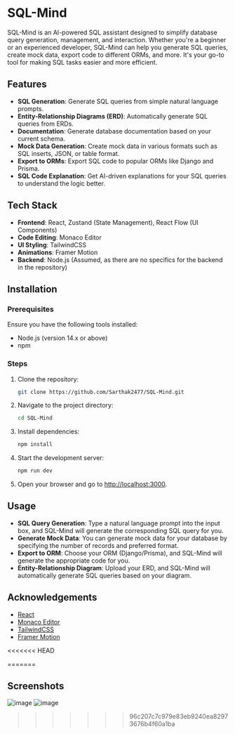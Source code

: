 # SQL-Mind

SQL-Mind is an AI-powered SQL assistant designed to simplify database query generation, management, and interaction. Whether you're a beginner or an experienced developer, SQL-Mind can help you generate SQL queries, create mock data, export code to different ORMs, and more. It's your go-to tool for making SQL tasks easier and more efficient.

## Features

- **SQL Generation**: Generate SQL queries from simple natural language prompts.
- **Entity-Relationship Diagrams (ERD)**: Automatically generate SQL queries from ERDs.
- **Documentation**: Generate database documentation based on your current schema.
- **Mock Data Generation**: Create mock data in various formats such as SQL inserts, JSON, or table format.
- **Export to ORMs**: Export SQL code to popular ORMs like Django and Prisma.
- **SQL Code Explanation**: Get AI-driven explanations for your SQL queries to understand the logic better.

## Tech Stack

- **Frontend**: React, Zustand (State Management), React Flow (UI Components)
- **Code Editing**: Monaco Editor
- **UI Styling**: TailwindCSS
- **Animations**: Framer Motion
- **Backend**: Node.js (Assumed, as there are no specifics for the backend in the repository)

## Installation

### Prerequisites

Ensure you have the following tools installed:

- Node.js (version 14.x or above)
- npm 

### Steps

1. Clone the repository:
   ```bash
   git clone https://github.com/Sarthak2477/SQL-Mind.git
   ```

2. Navigate to the project directory:
   ```bash
   cd SQL-Mind
   ```

3. Install dependencies:
   ```bash
   npm install
   ```

4. Start the development server:
   ```bash
   npm run dev
   ```

5. Open your browser and go to [http://localhost:3000](http://localhost:3000).

## Usage

- **SQL Query Generation**: Type a natural language prompt into the input box, and SQL-Mind will generate the corresponding SQL query for you.
- **Generate Mock Data**: You can generate mock data for your database by specifying the number of records and preferred format.
- **Export to ORM**: Choose your ORM (Django/Prisma), and SQL-Mind will generate the appropriate code for you.
- **Entity-Relationship Diagram**: Upload your ERD, and SQL-Mind will automatically generate SQL queries based on your diagram.


## Acknowledgements

- [React](https://reactjs.org/)
- [Monaco Editor](https://microsoft.github.io/monaco-editor/)
- [TailwindCSS](https://tailwindcss.com/)
- [Framer Motion](https://www.framer.com/motion/)

<<<<<<< HEAD



=======
## Screenshots

![image](https://github.com/user-attachments/assets/724e7616-7e16-4cf2-8a62-e67796570428)
![image](https://github.com/user-attachments/assets/63b73914-20fb-4a04-afb4-27fc05428958)
>>>>>>> 96c207c7c979e83eb9240ea82973676b4f60a1ba

